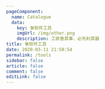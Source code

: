 ```yaml
---
pageComponent: 
  name: Catalogue
  data: 
    key: 🛠软件工具
    imgUrl: /img/other.png
    description: 工欲善其事，必先利其器
title: 🛠软件工具
date: 2020-03-11 21:50:54
permalink: /tools
sidebar: false
article: false
comment: false
editLink: false
---
```

